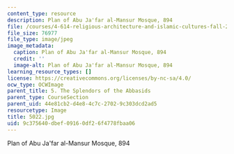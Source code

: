 ```yaml
---
content_type: resource
description: Plan of Abu Ja'far al-Mansur Mosque, 894
file: /courses/4-614-religious-architecture-and-islamic-cultures-fall-2002/9c375640dbef09160df26f4778fbaa06_5022.jpg
file_size: 76977
file_type: image/jpeg
image_metadata:
  caption: Plan of Abu Ja'far al-Mansur Mosque, 894
  credit: ''
  image-alt: Plan of Abu Ja'far al-Mansur Mosque, 894
learning_resource_types: []
license: https://creativecommons.org/licenses/by-nc-sa/4.0/
ocw_type: OCWImage
parent_title: 5. The Splendors of the Abbasids
parent_type: CourseSection
parent_uid: 44e81cb2-d4e8-4c7c-2702-9c303dcd2ad5
resourcetype: Image
title: 5022.jpg
uid: 9c375640-dbef-0916-0df2-6f4778fbaa06
---
```

Plan of Abu Ja'far al-Mansur Mosque, 894